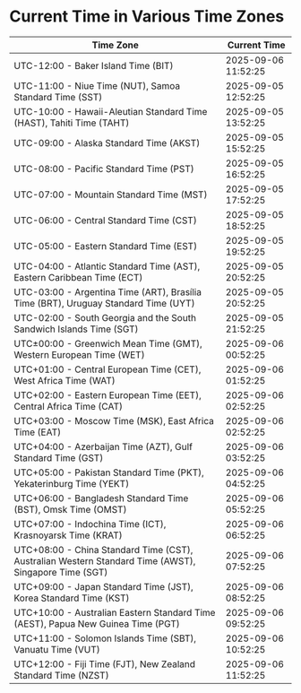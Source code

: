 # Current Time in Various Time Zones

| Time Zone | Current Time |
|-----------|--------------|
| UTC-12:00 - Baker Island Time (BIT) | 2025-09-06 11:52:25 |
| UTC-11:00 - Niue Time (NUT), Samoa Standard Time (SST) | 2025-09-05 12:52:25 |
| UTC-10:00 - Hawaii-Aleutian Standard Time (HAST), Tahiti Time (TAHT) | 2025-09-05 13:52:25 |
| UTC-09:00 - Alaska Standard Time (AKST) | 2025-09-05 15:52:25 |
| UTC-08:00 - Pacific Standard Time (PST) | 2025-09-05 16:52:25 |
| UTC-07:00 - Mountain Standard Time (MST) | 2025-09-05 17:52:25 |
| UTC-06:00 - Central Standard Time (CST) | 2025-09-05 18:52:25 |
| UTC-05:00 - Eastern Standard Time (EST) | 2025-09-05 19:52:25 |
| UTC-04:00 - Atlantic Standard Time (AST), Eastern Caribbean Time (ECT) | 2025-09-05 20:52:25 |
| UTC-03:00 - Argentina Time (ART), Brasília Time (BRT), Uruguay Standard Time (UYT) | 2025-09-05 20:52:25 |
| UTC-02:00 - South Georgia and the South Sandwich Islands Time (SGT) | 2025-09-05 21:52:25 |
| UTC±00:00 - Greenwich Mean Time (GMT), Western European Time (WET) | 2025-09-06 00:52:25 |
| UTC+01:00 - Central European Time (CET), West Africa Time (WAT) | 2025-09-06 01:52:25 |
| UTC+02:00 - Eastern European Time (EET), Central Africa Time (CAT) | 2025-09-06 02:52:25 |
| UTC+03:00 - Moscow Time (MSK), East Africa Time (EAT) | 2025-09-06 02:52:25 |
| UTC+04:00 - Azerbaijan Time (AZT), Gulf Standard Time (GST) | 2025-09-06 03:52:25 |
| UTC+05:00 - Pakistan Standard Time (PKT), Yekaterinburg Time (YEKT) | 2025-09-06 04:52:25 |
| UTC+06:00 - Bangladesh Standard Time (BST), Omsk Time (OMST) | 2025-09-06 05:52:25 |
| UTC+07:00 - Indochina Time (ICT), Krasnoyarsk Time (KRAT) | 2025-09-06 06:52:25 |
| UTC+08:00 - China Standard Time (CST), Australian Western Standard Time (AWST), Singapore Time (SGT) | 2025-09-06 07:52:25 |
| UTC+09:00 - Japan Standard Time (JST), Korea Standard Time (KST) | 2025-09-06 08:52:25 |
| UTC+10:00 - Australian Eastern Standard Time (AEST), Papua New Guinea Time (PGT) | 2025-09-06 09:52:25 |
| UTC+11:00 - Solomon Islands Time (SBT), Vanuatu Time (VUT) | 2025-09-06 10:52:25 |
| UTC+12:00 - Fiji Time (FJT), New Zealand Standard Time (NZST) | 2025-09-06 11:52:25 |
